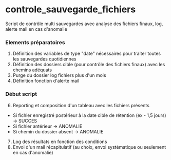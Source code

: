 # controle_sauvegarde_fichiers
Script de contrôle multi sauvegardes avec analyse des fichiers finaux, log, alerte mail en cas d'anomalie

  ### Elements préparatoires
1. Définition des variables de type "date" nécessaires pour traiter toutes les sauvegardes quotidiennes
2. Définition des dossiers cible (pour contrôle des fichiers finaux) avec les chemins adéquats
3. Purge du dossier log fichiers plus d'un mois
4. Définition fonction d'alerte mail

  ### Début script
6. Reporting et composition d'un tableau avec les fichiers présents
* Si fichier enregistré postérieur à la date cible de rétention (ex - 1,5 jours) -> SUCCES
* Si fichier antérieur -> ANOMALIE
* Si chemin du dossier absent -> ANOMALIE
7. Log des résultats en fonction des conditions
8. Envoi d'un mail récapitulatif (au choix, envoi systématique ou seulement en cas d'anomalie)
